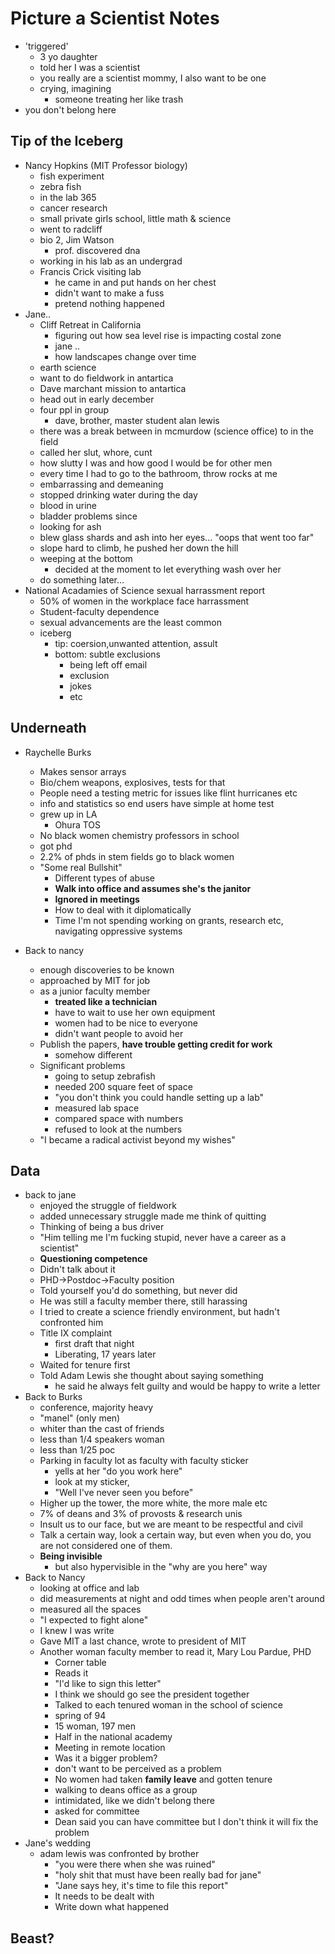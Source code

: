 # Picture a Scientist Notes

* 'triggered'
	* 3 yo daughter
	* told her I was a scientist
	* you really are a scientist mommy, I also want to be one
	* crying, imagining
		* someone treating her like trash
*  you don't belong here

## Tip of the Iceberg
* Nancy Hopkins (MIT Professor biology)
	* fish experiment
	* zebra fish
	* in the lab 365
	* cancer research
	* small private girls school, little math & science
	* went to radcliff
	* bio 2, Jim Watson
		* prof. discovered dna
	* working in his lab as an undergrad
	* Francis Crick visiting lab
		* he came in and put hands on her chest
		* didn't want to make a fuss
		* pretend nothing happened
* Jane..
	* Cliff Retreat in California
		* figuring out how sea level rise is impacting costal zone
		* jane ..
		* how landscapes change over time	
	* earth science
	* want to do fieldwork in antartica
	* Dave marchant mission to antartica
	* head out in early december
	* four ppl in group
		* dave, brother, master student alan lewis
	* there was a break between in mcmurdow (science office) to in the field
	* called her slut, whore, cunt
	* how slutty I was and how good I would be for other men
	* every time I had to go to the bathroom, throw rocks at me
	* embarrassing and demeaning
	* stopped drinking water during the day
	* blood in urine
	* bladder problems since
	* looking for ash
	* blew glass shards and ash into her eyes... "oops that went too far"
	* slope hard to climb, he pushed her down the hill
	* weeping at the bottom
		* decided at the moment to let everything wash over her
	* do something later...
* National Acadamies of Science sexual harrassment report
	* 50% of women in the workplace face harrassment
	* Student-faculty dependence
	* sexual advancements are the least common
	* iceberg
		* tip: coersion,unwanted attention, assult
		* bottom: subtle exclusions
			* being left off email
			* exclusion
			* jokes
			* etc

## Underneath
* Raychelle Burks
	* Makes sensor arrays
	* Bio/chem weapons, explosives, tests for that
	* People need a testing metric for issues like flint hurricanes etc
	* info and statistics so end users have simple at home test
	* grew up in LA
		* Ohura TOS
	* No black women chemistry professors in school
	* got phd
	* 2.2% of phds in stem fields go to black women
	* "Some real Bullshit"
		* Different types of abuse
		* **Walk into office and assumes she's the janitor** 	
		* **Ignored in meetings**
		* How to deal with it diplomatically
		* Time I'm not spending working on grants, research etc, navigating oppressive systems

* Back to nancy
	* enough discoveries to be known
	* approached by MIT for job
	* as a junior faculty member
		* **treated like a technician**
		* have to wait to use her own equipment
		* women had to be nice to everyone
		* didn't want people to avoid her
	* Publish the papers, **have trouble getting credit for work**
		* somehow different
	* Significant problems
		* going to setup zebrafish
		* needed 200 square feet of space
		* "you don't think you could handle setting up a lab"
		* measured lab space
		* compared space with numbers
		* refused to look at the numbers
	* "I became a radical activist beyond my wishes"

## Data
* back to jane
	* enjoyed the struggle of fieldwork
	* added unnecessary struggle made me think of quitting
	* Thinking of being a bus driver
	* "Him telling me I'm fucking stupid, never have a career as a scientist"
	* **Questioning competence**
	* Didn't talk about it
	* PHD->Postdoc->Faculty position
	* Told yourself you'd do something, but never did
	* He was still a faculty member there, still harassing
	* I tried to create a science friendly environment, but hadn't confronted him
	* Title IX complaint
		* first draft that night
		* Liberating, 17 years later
	* Waited for tenure first
	* Told Adam Lewis she thought about saying something
		* he said he always felt guilty and would be happy to write a letter
* Back to Burks
	* conference, majority heavy
	* "manel" (only men)
	* whiter than the cast of friends
	* less than 1/4 speakers woman
	* less than 1/25 poc
	* Parking in faculty lot as faculty with faculty sticker
		* yells at her "do you work here"
		* look at my sticker,
		* "Well I've never seen you before"
	* Higher up the tower, the more white, the more male etc
	* 7% of deans and 3% of provosts & research unis
	* Insult us to our face, but we are meant to be respectful and civil
	* Talk a certain way, look a certain way, but even when you do, you are not considered one of them. 
	* **Being invisible**
		* but also hypervisible in the "why are you here" way
* Back to Nancy
	* looking at office and lab
	* did measurements at night and odd times when people aren't around
	* measured all the spaces
	* "I expected to fight alone"
	* I knew I was write
	* Gave MIT a last chance, wrote to president of MIT
	* Another woman faculty member to read it, Mary Lou Pardue, PHD
		* Corner table
		* Reads it
		* "I'd like to sign this letter"
		* I think we should go see the president together
		* Talked to each tenured woman in the school of science
		* spring of 94
		* 15 woman, 197 men
		* Half in the national academy 
		* Meeting in remote location
		* Was it a bigger problem?
		* don't want to be perceived as a problem
		* No women had taken **family leave** and gotten tenure
		* walking to deans office as a group
		* intimidated, like we didn't belong there
		* asked for committee
		* Dean said you can have committee but I don't think it will fix the problem
* Jane's wedding
	* adam lewis was confronted by brother
		* "you were there when she was ruined"
		* "holy shit that must have been really bad for jane" 
		* "Jane says hey, it's time to file this report"
		* It needs to be dealt with
		* Write down what happened

## Beast?